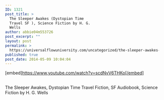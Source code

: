 ```yaml
---
ID: 1321
post_title: >
  The Sleeper Awakes (Dystopian Time
  Travel SF ), Science Fiction by H. G.
  Wells
author: abbie04m553726
post_excerpt: ""
layout: post
permalink: >
  https://universalflowuniversity.com/uncategorized/the-sleeper-awakes-dystopian-time-travel-sf-science-fiction-by-h-g-wells/
published: true
post_date: 2014-05-09 10:04:04
---
```

[embed]https://www.youtube.com/watch?v=scdNvV6THKo[/embed]</br></br>
<p>The Sleeper Awakes, Dystopian Time Travel Fiction, SF Audiobook, Science Fiction by H. G. Wells</p>